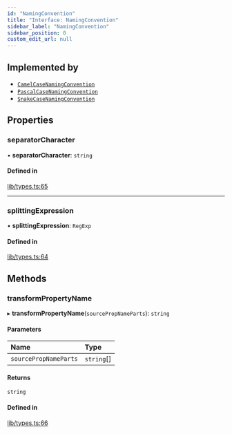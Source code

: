 ```yaml
---
id: "NamingConvention"
title: "Interface: NamingConvention"
sidebar_label: "NamingConvention"
sidebar_position: 0
custom_edit_url: null
---
```


## Implemented by

- [`CamelCaseNamingConvention`](../classes/CamelCaseNamingConvention.md)
- [`PascalCaseNamingConvention`](../classes/PascalCaseNamingConvention.md)
- [`SnakeCaseNamingConvention`](../classes/SnakeCaseNamingConvention.md)

## Properties

### separatorCharacter

• **separatorCharacter**: `string`

#### Defined in

[lib/types.ts:65](https://github.com/nartc/mapper/blob/33978de9/packages/core/src/lib/types.ts#L65)

___

### splittingExpression

• **splittingExpression**: `RegExp`

#### Defined in

[lib/types.ts:64](https://github.com/nartc/mapper/blob/33978de9/packages/core/src/lib/types.ts#L64)

## Methods

### transformPropertyName

▸ **transformPropertyName**(`sourcePropNameParts`): `string`

#### Parameters

| Name | Type |
| :------ | :------ |
| `sourcePropNameParts` | `string`[] |

#### Returns

`string`

#### Defined in

[lib/types.ts:66](https://github.com/nartc/mapper/blob/33978de9/packages/core/src/lib/types.ts#L66)

